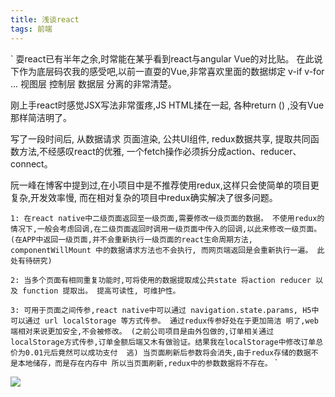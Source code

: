 ```yaml
---
title: 浅谈react
tags: 前端
---
```


`
耍react已有半年之余,时常能在某乎看到react与angular Vue的对比贴。
在此说下作为底层码农我的感受吧,以前一直耍的Vue,非常喜欢里面的数据绑定 v-if v-for ...
视图层 控制层 数据层 分离的非常清楚。

刚上手react时感觉JSX写法非常蛋疼,JS HTML揉在一起, 各种return () ,没有Vue那样简洁明了。

写了一段时间后, 从数据请求 页面渲染, 公共UI组件, redux数据共享, 提取共同函数方法,不经感叹react的优雅,
一个fetch操作必须拆分成action、reducer、connect。

阮一峰在博客中提到过,在小项目中是不推荐使用redux,这样只会使简单的项目更复杂,开发效率慢,
而在相对复杂的项目中redux确实解决了很多问题。

``
1: 在react native中二级页面返回至一级页面,需要修改一级页面的数据。
不使用redux的情况下,一般会考虑回调,在二级页面返回时调用一级页面中传入的回调,以此来修改一级页面。
(在APP中返回一级页面,并不会重新执行一级页面的react生命周期方法, componentWillMount 中的数据请求方法也不会执行, 而网页端返回是会重新执行一遍。 此处有待研究)
``

``
2: 当多个页面有相同重复功能时,可将使用的数据提取成公共state 将action reducer 以及 function 提取出。 提高可读性, 可维护性。
``

``
3: 可用于页面之间传参,react native中可以通过 navigation.state.params, H5中可以通过 url localStorage 等方式传参。
通过redux传参好处在于更加简洁 明了,web端相对来说更加安全,不会被修改。
(之前公司项目是由外包做的,订单相关通过localStorage方式传参,订单金额后端又木有做验证。结果我在localStorage中修改订单总价为0.01元后竟然可以成功支付  逃)
当页面刷新后参数将会消失,由于redux存储的数据不是本地储存，而是存在内存中 所以当页面刷新,redux中的参数数据将不存在。
``
`

![](/images/react_stage.png)
